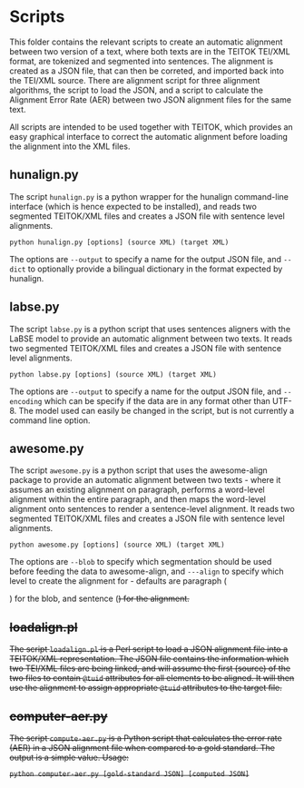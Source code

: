 # Scripts

This folder contains the relevant scripts to create an automatic alignment between two version of a text, 
where both texts are in the TEITOK TEI/XML format, are tokenized and segmented into sentences. The alignment
is created as a JSON file, that can then be correted, and imported back into the TEI/XML source. There are 
alignment script for three alignment algorithms, the script to load the JSON, and a script to calculate the 
Alignment Error Rate (AER) between two JSON alignment files for the same text.

All scripts are intended to be used together with TEITOK, which provides an easy graphical interface to 
correct the automatic alignment before loading the alignment into the XML files. 

## hunalign.py

The script `hunalign.py` is a python wrapper for the hunalign command-line interface (which is hence expected 
to be installed), and reads two segmented TEITOK/XML files and creates a JSON file with sentence level 
alignments.

```python hunalign.py [options] (source XML) (target XML)```

The options are `--output` to specify a name for the output JSON file, and `--dict` to optionally provide a bilingual
dictionary in the format expected by hunalign.


## labse.py

The script `labse.py` is a python script that uses sentences aligners with the LaBSE model to provide an automatic 
alignment between two texts. 
It reads two segmented TEITOK/XML files and creates a JSON file with sentence level alignments. 

```python labse.py [options] (source XML) (target XML)```

The options are `--output` to specify a name for the output JSON file, and `--encoding` which can be 
specify if the data are in any format other than UTF-8. The model used 
can easily be changed in the script, but is not currently a command line option.

## awesome.py

The script `awesome.py` is a python script that uses the awesome-align package to provide an automatic 
alignment between two texts - where it assumes an existing alignment on paragraph, performs a word-level
alignment within the entire paragraph, and then maps the word-level alignment onto sentences to render
a sentence-level alignment. 
It reads two segmented TEITOK/XML files and creates a JSON file with sentence level alignments. 

```python awesome.py [options] (source XML) (target XML)```

The options are `--blob` to specify which segmentation should be used before feeding the data to awesome-align,
and `---align` to specify which level to create the alignment for - defaults are paragraph (<p>) for the blob, and 
sentence (<s>) for the alignment.


## loadalign.pl

The script `loadalign.pl` is a Perl script to load a JSON alignment file into a TEITOK/XML representation. The JSON 
file contains the information which two TEI/XML files are being linked, and will assume the first (source) of the two files
to contain `@tuid` attributes for all elements to be aligned. It will then use the alignment to assign appropriate `@tuid` attributes to the target file.

## computer-aer.py

The script `compute-aer.py` is a Python script that calculates the error rate (AER) in a JSON alignment file when
compared to a gold standard. The output is a simple value. Usage:

```python computer-aer.py [gold-standard JSON] [computed JSON]```
